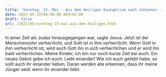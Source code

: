 ```yaml
---
title: 'Sonntag, 15. Mai : Aus dem Heiligen Evangelium nach Johannes - Joh 13,31-33a.34-35.'
date: 2022-05-15T08:58:00.003+02:00
draft: false
url: /2022/05/sonntag-15-mai-aus-dem-heiligen.html
---
```


In jener Zeit als Judas hinausgegangen war, sagte Jesus: Jetzt ist der Menschensohn verherrlicht, und Gott ist in ihm verherrlicht. Wenn Gott in ihm verherrlicht ist, wird auch Gott ihn in sich verherrlichen und er wird ihn bald verherrlichen. Meine Kinder, ich bin nur noch kurze Zeit bei euch. Ein neues Gebot gebe ich euch: Liebt einander! Wie ich euch geliebt habe, so sollt auch ihr einander lieben. Daran werden alle erkennen, dass ihr meine Jünger seid: wenn ihr einander liebt.